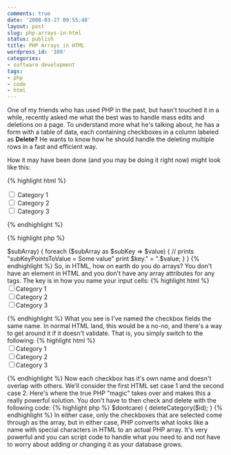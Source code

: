 ```yaml
---
comments: true
date: '2008-03-27 09:55:48'
layout: post
slug: php-arrays-in-html
status: publish
title: PHP Arrays in HTML
wordpress_id: '109'
categories:
- software development
tags:
- php
- code
- html
---
```


One of my friends who has used PHP in the past, but hasn't touched it in a while, recently asked me what the best was to handle mass edits and deletions on a page. To understand more what he's talking about, he has a form with a table of data, each containing checkboxes in a column labeled as <strong>Delete?</strong> He wants to know how he should handle the deleting multiple rows in a fast and efficient way. 

How it may have been done (and you may be doing it right now) might look like this:

{% highlight html %}
<form action="deleteCategories.php" method="post">
    <input type="checkbox" name="deleteCategory1" /> Category 1<br />
    <input type="checkbox" name="deleteCategory2" /> Category 2<br />
    <input type="checkbox" name="deleteCategory3" /> Category 3<br />
</form>
{% endhighlight %}

{% highlight php %}
<?php
if (isset($_POST['deleteCategory1'])) {
    deleteCategory(1);
}
if (isset($_POST['deleteCategory2'])) {
    deleteCategory(2);
}
if (isset($_POST['deleteCategory3'])) {
    deleteCategory(3);
}
{% endhighlight %}

The above code is highly inefficient, and if you're dealing with database records, I honestly don't see how your application would survive. You would have to add lines to deal with other records, which would make your application severely crippled, or extremely difficult to maintain - one of the two. 

The solution to this is simple: use an "HTML Array". When I say this, some people who have spent their lives working in HTML are going to say that HTML doesn't have arrays. Of course they don't. It's PHP, though, that does. However, you have to pass to PHP the "array" in a certain fashion so that when it loads up it's scripts, it knows its an array. Here's how it works.

In PHP, arrays are usually written to and read from like this:

{% highlight php %}
<?php
$phpArray['key']['subKeyPointsToValue'] = "Some value";
$phpValue = $phpArray['key']['subKeyPointsToValue'];

// Iterating is generally done as follows:
foreach ($phpArray as $key => $subArray) {
    foreach ($subArray as $subKey => $value) {
        // prints "subKeyPointsToValue = Some value"
        print $key." = ".$value; 
    }
}
{% endhighlight %}

So, in HTML, how on earth do you do arrays? You don't have an <array> element in HTML and you don't have any array attributes for any tags. The key is in how you name your input cells:

{% highlight html %}
<form action="deleteCategories.php" method="post">
    <input type="checkbox" name="delete[category][]" value="1" />Category 1<br />
    <input type="checkbox" name="delete[category][]" value="2" />Category 2<br />
    <input type="checkbox" name="delete[category][]" value="3" />Category 3<br />
</form>
{% endhighlight %}

What you see is I've named the checkbox fields the same name. In normal HTML land, this would be a no-no, and there's a way to get around it if it doesn't validate. That is, you simply switch to the following:

{% highlight html %}
<form action="deleteCategories.php" method="post">
    <input type="checkbox" name="delete[category][1]" />Category 1<br />
    <input type="checkbox" name="delete[category][2]" />Category 2<br />
    <input type="checkbox" name="delete[category][3]" />Category 3<br />
</form>
{% endhighlight %}

Now each checkbox has it's own name and doesn't overlap with others. We'll consider the first HTML set case 1 and the second case 2. Here's where the true PHP "magic" takes over and makes this a really powerful solution. You don't have to then check and delete with the following code:

{% highlight php %}
<?php
if (isset($_POST['delete[category][1]'])) {
    deleteCategory(1);
} // etc. for 2 and 3
{% endhighlight %}

The above code is horrible. If you're currently writing code like that above, slap yourself in the face with a nice wet fish. You're about to get a rude awakening. Here's how you're actually going to use it:

{% highlight php %}
<?php
// Case 1
foreach ($_POST['delete']['category'] as $id) {
    deleteCategory($id);
}
// Case 2
foreach ($_POST['delete']['category'] as $id => $dontcare) {
    deleteCategory($id);
}
{% endhighlight %}

In either case, only the checkboxes that are selected come through as the array, but in either case, PHP converts what looks like a name with special characters in HTML to an actual PHP array. It's very powerful and you can script code to handle what you need to and not have to worry about adding or changing it as your database grows. 
